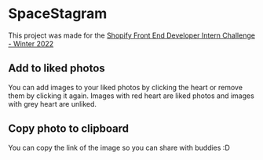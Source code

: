 # SpaceStagram

This project was made for the
[Shopify Front End Developer Intern Challenge - Winter 2022](https://docs.google.com/document/d/1QlC6htA5SXEl3YruAOkJWj2-0W3w-n0UOzGuJ1EcktQ/edit#)

## Add to liked photos

You can add images to your liked photos by clicking the heart or remove them by clicking it again. Images with red heart are liked photos and images with grey heart are unliked.

## Copy photo to clipboard

You can copy the link of the image so you can share with buddies :D
